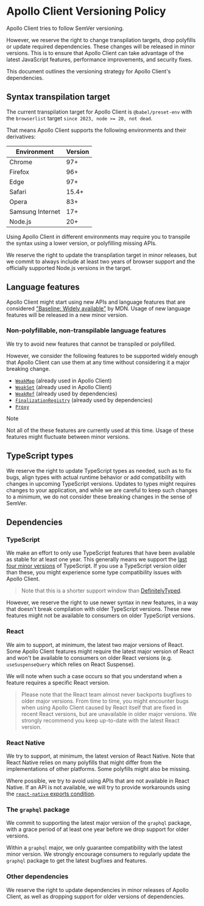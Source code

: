 # Apollo Client Versioning Policy

Apollo Client tries to follow SemVer versioning.

However, we reserve the right to change transpilation targets, drop polyfills or update required dependencies. These changes will be released in minor versions.
This is to ensure that Apollo Client can take advantage of the latest JavaScript features, performance improvements, and security fixes.

This document outlines the versioning strategy for Apollo Client's dependencies.

## Syntax transpilation target

The current transpilation target for Apollo Client is `@babel/preset-env` with the `browserlist` target `since 2023, node >= 20, not dead`.

That means Apollo Client supports the following environments and their derivatives:

| Environment      | Version |
| ---------------- | ------- |
| Chrome           | 97+     |
| Firefox          | 96+     |
| Edge             | 97+     |
| Safari           | 15.4+   |
| Opera            | 83+     |
| Samsung Internet | 17+     |
| Node.js          | 20+     |

Using Apollo Client in different environments may require you to transpile the syntax using a lower version, or polyfilling missing APIs.

We reserve the right to update the transpilation target in minor releases, but we commit to always include at least two years of browser support and the officially supported Node.js versions in the target.

## Language features

Apollo Client might start using new APIs and language features that are considered ["Baseline: Widely available"](https://developer.mozilla.org/en-US/docs/Glossary/Baseline/Compatibility) by MDN. Usage of new language features will be released in a new minor version.

### Non-polyfillable, non-transpilable language features

We try to avoid new features that cannot be transpiled or polyfilled.

However, we consider the following features to be supported widely enough that Apollo Client can use them at any time without considering it a major breaking change.

- [`WeakMap`](https://developer.mozilla.org/en-US/docs/Web/JavaScript/Reference/Global_Objects/WeakMap) (already used in Apollo Client)
- [`WeakSet`](https://developer.mozilla.org/en-US/docs/Web/JavaScript/Reference/Global_Objects/WeakSet) (already used in Apollo Client)
- [`WeakRef`](https://developer.mozilla.org/en-US/docs/Web/JavaScript/Reference/Global_Objects/WeakRef) (already used by dependencies)
- [`FinalizationRegistry`](https://developer.mozilla.org/en-US/docs/Web/JavaScript/Reference/Global_Objects/FinalizationRegistry) (already used by dependencies)
- [`Proxy`](https://developer.mozilla.org/en-US/docs/Web/JavaScript/Reference/Global_Objects/Proxy)

> [!NOTE]
> Not all of the these features are currently used at this time. Usage of these features might fluctuate between minor versions.

## TypeScript types

We reserve the right to update TypeScript types as needed, such as to fix bugs, align types with actual runtime behavior or add compatibility with changes in upcoming TypeScript versions.
Updates to types might requires changes to your application, and while we are careful to keep such changes to a minimum, we do not consider these breaking changes in the sense of SemVer.

## Dependencies

### TypeScript

We make an effort to only use TypeScript features that have been available as stable for at least one year. This generally means we support the [last four minor versions](https://github.com/microsoft/TypeScript/wiki/TypeScript%27s-Release-Process#how-often-does-typescript-release) of TypeScript. If you use a TypeScript version older than these, you might experience some type compatibility issues with Apollo Client.

> Note that this is a shorter support window than [DefinitelyTyped](https://github.com/DefinitelyTyped/DefinitelyTyped#support-window).

However, we reserve the right to use newer syntax in new features, in a way that doesn't break compilation with older TypeScript versions. These new features might not be available to consumers on older TypeScript versions.

### React

We aim to support, at minimum, the latest two major versions of React.
Some Apollo Client features might require the latest major version of React and won't be available to consumers on older React versions (e.g. `useSuspenseQuery` which relies on React Suspense).

We will note when such a case occurs so that you understand when a feature requires a specific React version.

> Please note that the React team almost never backports bugfixes to older major versions. From time to time, you might encounter bugs when using Apollo Client caused by React itself that are fixed in recent React versions, but are unavailable in older major versions. We strongly recommend you keep up-to-date with the latest React version.

### React Native

We try to support, at minimum, the latest version of React Native. Note that React Native relies on many polyfills that might differ from the implementations of other platforms. Some polyfills might also be missing.

Where possible, we try to avoid using APIs that are not available in React Native.
If an API is not available, we will try to provide workarounds using the [`react-native` exports condition](https://reactnative.dev/blog/2023/06/21/package-exports-support#the-new-react-native-condition).

### The `graphql` package

We commit to supporting the latest major version of the `graphql` package, with a grace period of at least one year before we drop support for older versions.

Within a `graphql` major, we only guarantee compatibility with the latest minor version. We strongly encourage consumers to regularly update the `graphql` package to get the latest bugfixes and features.

### Other dependencies

We reserve the right to update dependencies in minor releases of Apollo Client, as well as dropping support for older versions of dependencies.
